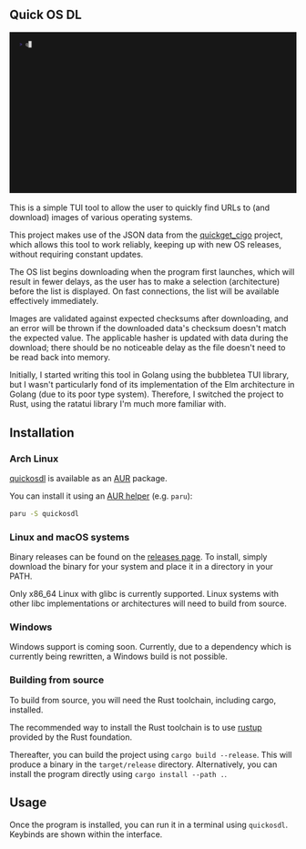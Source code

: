 ## Quick OS DL

![Preview](/.github/preview.gif)

This is a simple TUI tool to allow the user to quickly find URLs to (and download) images of various operating systems.

This project makes use of the JSON data from the [quickget_cigo](https://github.com/lj3954/quickget_cigo) project,
which allows this tool to work reliably, keeping up with new OS releases, without requiring constant updates.

The OS list begins downloading when the program first launches, which will result in fewer delays, as the user
has to make a selection (architecture) before the list is displayed. On fast connections, the list will be
available effectively immediately.

Images are validated against expected checksums after downloading,
and an error will be thrown if the downloaded data's checksum doesn't match the expected value.
The applicable hasher is updated with data during the download;
there should be no noticeable delay as the file doesn't need to be read back into memory.

Initially, I started writing this tool in Golang using the bubbletea TUI library, but I wasn't particularly fond
of its implementation of the Elm architecture in Golang (due to its poor type system). Therefore, I switched the project
to Rust, using the ratatui library I'm much more familiar with.

## Installation

### Arch Linux

[quickosdl](https://aur.archlinux.org/packages/quickosdl) is available as an [AUR](https://aur.archlinux.org) package.

You can install it using an [AUR helper](https://wiki.archlinux.org/title/AUR_helpers) (e.g. `paru`):

```sh
paru -S quickosdl
```

### Linux and macOS systems

Binary releases can be found on the [releases page](https://github.com/lj3954/quickosdl/releases).
To install, simply download the binary for your system and place it in a directory in your PATH.

Only x86_64 Linux with glibc is currently supported. Linux systems with other libc implementations
or architectures will need to build from source.

### Windows

Windows support is coming soon. Currently, due to a dependency which is currently being rewritten,
a Windows build is not possible.

### Building from source

To build from source, you will need the Rust toolchain, including cargo, installed.

The recommended way to install the Rust toolchain is to use [rustup](https://rustup.rs) provided by the Rust foundation.

Thereafter, you can build the project using `cargo build --release`.
This will produce a binary in the `target/release` directory.
Alternatively, you can install the program directly using `cargo install --path .`.

## Usage

Once the program is installed, you can run it in a terminal using `quickosdl`.
Keybinds are shown within the interface.
